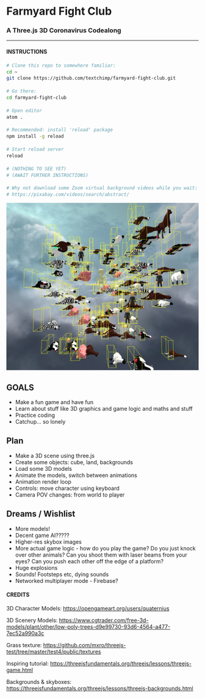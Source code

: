 
# Farmyard Fight Club
### A Three.js 3D Coronavirus Codealong

___


#### INSTRUCTIONS


```bash
# Clone this repo to somewhere familiar:
cd ~
git clone https://github.com/textchimp/farmyard-fight-club.git

# Go there:
cd farmyard-fight-club

# Open editor
atom .

# Recommended: install 'reload' package
npm install -g reload

# Start reload server
reload

# (NOTHING TO SEE YET)
# (AWAIT FURTHER INSTRUCTIONS)

# Why not download some Zoom virtual background videos while you wait:
# https://pixabay.com/videos/search/abstract/
```


![screenshot](screenshot.png)


## GOALS

- Make a fun game and have fun
- Learn about stuff like 3D graphics and game logic and maths and stuff
- Practice coding
- Catchup... so lonely

## Plan

- Make a 3D scene using three.js
- Create some objects: cube, land, backgrounds
- Load some 3D models
- Animate the models, switch between animations
- Animation render loop
- Controls: move character using keyboard
- Camera POV changes: from world to player

## Dreams / Wishlist

- More models!
- Decent game AI?????
- Higher-res skybox images
- More actual game logic - how do you play the game?
  Do you just knock over other animals?
  Can you shoot them with laser beams from your eyes?
  Can you push each other off the edge of a platform?
- Huge explosions
- Sounds! Footsteps etc, dying sounds
- Networked multiplayer mode - Firebase?








#### CREDITS

3D Character Models: https://opengameart.org/users/quaternius

3D Scenery Models: https://www.cgtrader.com/free-3d-models/plant/other/low-poly-trees-d9e99730-93d6-4564-a477-7ec52a990a3c

Grass texture: https://github.com/mxro/threejs-test/tree/master/test4/public/textures

Inspiring tutorial: https://threejsfundamentals.org/threejs/lessons/threejs-game.html

Backgrounds & skyboxes: https://threejsfundamentals.org/threejs/lessons/threejs-backgrounds.html
